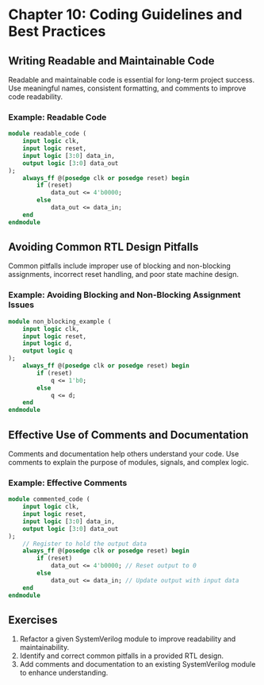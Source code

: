 # Chapter 10: Coding Guidelines and Best Practices

## Writing Readable and Maintainable Code
Readable and maintainable code is essential for long-term project success. Use meaningful names, consistent formatting, and comments to improve code readability.

### Example: Readable Code
```systemverilog
module readable_code (
    input logic clk,
    input logic reset,
    input logic [3:0] data_in,
    output logic [3:0] data_out
);
    always_ff @(posedge clk or posedge reset) begin
        if (reset)
            data_out <= 4'b0000;
        else
            data_out <= data_in;
    end
endmodule
```

## Avoiding Common RTL Design Pitfalls
Common pitfalls include improper use of blocking and non-blocking assignments, incorrect reset handling, and poor state machine design.

### Example: Avoiding Blocking and Non-Blocking Assignment Issues
```systemverilog
module non_blocking_example (
    input logic clk,
    input logic reset,
    input logic d,
    output logic q
);
    always_ff @(posedge clk or posedge reset) begin
        if (reset)
            q <= 1'b0;
        else
            q <= d;
    end
endmodule
```

## Effective Use of Comments and Documentation
Comments and documentation help others understand your code. Use comments to explain the purpose of modules, signals, and complex logic.

### Example: Effective Comments
```systemverilog
module commented_code (
    input logic clk,
    input logic reset,
    input logic [3:0] data_in,
    output logic [3:0] data_out
);
    // Register to hold the output data
    always_ff @(posedge clk or posedge reset) begin
        if (reset)
            data_out <= 4'b0000; // Reset output to 0
        else
            data_out <= data_in; // Update output with input data
    end
endmodule
```

## Exercises

1. Refactor a given SystemVerilog module to improve readability and maintainability.
2. Identify and correct common pitfalls in a provided RTL design.
3. Add comments and documentation to an existing SystemVerilog module to enhance understanding.

